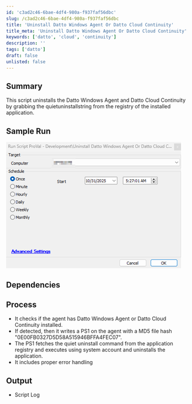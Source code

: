 ```yaml
---
id: 'c3ad2c46-6bae-4df4-980a-f937faf56dbc'
slug: /c3ad2c46-6bae-4df4-980a-f937faf56dbc
title: 'Uninstall Datto Windows Agent Or Datto Cloud Continuity'
title_meta: 'Uninstall Datto Windows Agent Or Datto Cloud Continuity'
keywords: ['datto', 'cloud', 'continuity']
description: ''
tags: ['datto']
draft: false
unlisted: false
---
```


## Summary
This script uninstalls the Datto Windows Agent and Datto Cloud Continuity by grabbing the quietuninstallstring from the registry of the installed application.

## Sample Run
![Sample Run](../../../static/img/docs/955123e8-cb90-480c-8de5-8ac81d41bdd6/image4.webp)


## Dependencies

## Process

- It checks if the agent has Datto Windows Agent or Datto Cloud Continuity installed.
- If detected, then it writes a PS1 on the agent with a MD5 file hash "0E00FB0327D5D58A515946BFFA4FEC07".
- The PS1 fetches the quiet uninstall command from the application registry and executes using system account and uninstalls the application.
- It includes proper error handling

## Output

- Script Log